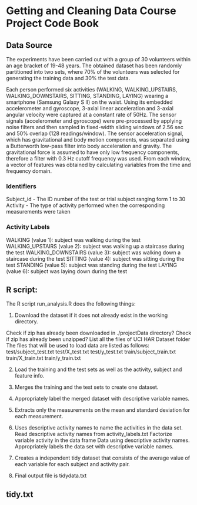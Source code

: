 # Getting and Cleaning Data Course Project Code Book

## Data Source
The experiments have been carried out with a group of 30 volunteers within an age bracket of 19-48 years. The obtained dataset has been randomly partitioned into two sets, where 70% of the volunteers was selected for generating the training data and 30% the test data. 

Each person performed six activities (WALKING, WALKING_UPSTAIRS, WALKING_DOWNSTAIRS, SITTING, STANDING, LAYING) wearing a smartphone (Samsung Galaxy S II) on the waist. Using its embedded accelerometer and gyroscope, 3-axial linear acceleration and 3-axial angular velocity were captured at a constant rate of 50Hz. The sensor signals (accelerometer and gyroscope) were pre-processed by applying noise filters and then sampled in fixed-width sliding windows of 2.56 sec and 50% overlap (128 readings/window). The sensor acceleration signal, which has gravitational and body motion components, was separated using a Butterworth low-pass filter into body acceleration and gravity. The gravitational force is assumed to have only low frequency components, therefore a filter with 0.3 Hz cutoff frequency was used. From each window, a vector of features was obtained by calculating variables from the time and frequency domain. 

### Identifiers
Subject_id - The ID number of the test or trial subject ranging form 1 to 30
Activity - The type of activity performed when the corresponding measurements were taken

### Activity Labels

WALKING (value 1): subject was walking during the test
WALKING_UPSTAIRS (value 2): subject was walking up a staircase during the test
WALKING_DOWNSTAIRS (value 3): subject was walking down a staircase during the test
SITTING (value 4): subject was sitting during the test
STANDING (value 5): subject was standing during the test
LAYING (value 6): subject was laying down during the test

## R script: 

The R script run_analysis.R does the following things:

1. Download the dataset if it does not already exist in the working directory.

Check if zip has already been downloaded in ./projectData directory?
Check if zip has already been unzipped?
List all the files of UCI HAR Dataset folder The files that will be used to load data are listed as follows: test/subject_test.txt test/X_test.txt test/y_test.txt train/subject_train.txt train/X_train.txt train/y_train.txt

2. Load the training and the test sets as well as the activity, subject and feature info. 


4. Merges the training and the test sets to create one dataset.

5. Appropriately label the merged dataset with descriptive variable names.

6. Extracts only the measurements on the mean and standard deviation for each measurement.

7. Uses descriptive activity names to name the activities in the data set.
Read descriptive activity names from activity_labels.txt
Factorize variable activity in the data frame Data using descriptive activity names.
Appropriately labels the data set with descriptive variable names.

8. Creates a independent tidy dataset that consists of the average value of each variable for each subject and activity pair.

9. Final output file is tidydata.txt

## tidy.txt
